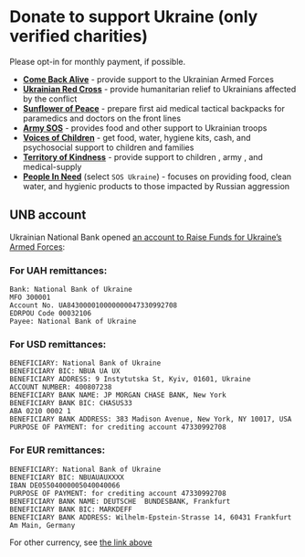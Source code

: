 # Donate to support Ukraine (only verified charities)

Please opt-in for monthly payment, if possible.

- [**Come Back Alive**](https://savelife.in.ua/en/donate/) - provide support to the Ukrainian Armed Forces
- [**Ukrainian Red Cross**](https://redcross.org.ua/en/donate/) - provide humanitarian relief to Ukrainians affected by the conflict
- [**Sunflower of Peace**](https://www.facebook.com/donate/507886070680475/) - prepare first aid medical tactical backpacks for paramedics and doctors on the front lines
- [**Army SOS**](https://armysos.com.ua/en/) - provides food and other support to Ukrainian troops
- [**Voices of Children**](https://voices.org.ua/en/) - get food, water, hygiene kits, cash, and psychosocial support to children and families
- [**Territory of Kindness**](https://vuf-td.space/en/) - provide support to children , army , and medical-supply
- [**People In Need**](https://www.peopleinneed.net/donate/once) (select `SOS Ukraine`) - focuses on providing food, clean water, and hygienic products to those impacted by Russian aggression

## UNB account

Ukrainian National Bank opened [an account to Raise Funds for Ukraine’s Armed Forces](https://bank.gov.ua/en/news/all/natsionalniy-bank-vidkriv-spetsrahunok-dlya-zboru-koshtiv-na-potrebi-armiyi):

### For UAH remittances:
```
Bank: National Bank of Ukraine
MFO 300001
Account No. UA843000010000000047330992708
EDRPOU Code 00032106
Payee: National Bank of Ukraine
```

### For USD remittances:
```
BENEFICIARY: National Bank of Ukraine
BENEFICIARY BIC: NBUA UA UX
BENEFICIARY ADDRESS: 9 Instytutska St, Kyiv, 01601, Ukraine
ACCOUNT NUMBER: 400807238
BENEFICIARY BANK NAME: JP MORGAN CHASE BANK, New York
BENEFICIARY BANK BIC: CHASUS33
ABA 0210 0002 1
BENEFICIARY BANK ADDRESS: 383 Madison Avenue, New York, NY 10017, USA
PURPOSE OF PAYMENT: for crediting account 47330992708
```

### For EUR remittances:
```
BENEFICIARY: National Bank of Ukraine
BENEFICIARY BIC: NBUAUAUXXXX
IBAN DE05504000005040040066
PURPOSE OF PAYMENT: for crediting account 47330992708
BENEFICIARY BANK NAME: DEUTSCHE  BUNDESBANK, Frankfurt
BENEFICIARY BANK BIC: MARKDEFF
BENEFICIARY BANK ADDRESS: Wilhelm-Epstein-Strasse 14, 60431 Frankfurt Am Main, Germany
```
For other currency, see [the link above](https://bank.gov.ua/en/news/all/natsionalniy-bank-vidkriv-spetsrahunok-dlya-zboru-koshtiv-na-potrebi-armiyi)
